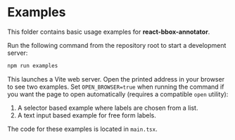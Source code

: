 # Examples

This folder contains basic usage examples for **react-bbox-annotator**.

Run the following command from the repository root to start a development server:

```bash
npm run examples
```

This launches a Vite web server. Open the printed address in your browser to
see two examples. Set `OPEN_BROWSER=true` when running the command if you want
the page to open automatically (requires a compatible `open` utility):

1. A selector based example where labels are chosen from a list.
2. A text input based example for free form labels.

The code for these examples is located in `main.tsx`.
